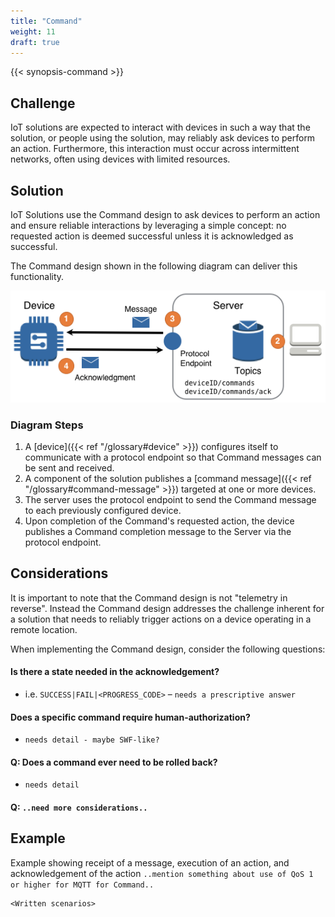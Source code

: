 ```yaml
---
title: "Command"
weight: 11
draft: true
---
```

{{< synopsis-command >}}
<!--more-->

## Challenge
IoT solutions are expected to interact with devices in such a way that the solution, or people using the solution, may reliably ask devices to perform an action. Furthermore, this interaction must occur across intermittent networks, often using devices with limited resources. 

## Solution
IoT Solutions use the Command design to ask devices to perform an action and ensure reliable interactions by leveraging a simple concept: no requested action is deemed successful unless it is acknowledged as successful. 

The Command design shown in the following diagram can deliver this functionality.

![Command Pattern](command.png)
    
### Diagram Steps

1. A [device]({{< ref "/glossary#device" >}}) configures itself to communicate with a protocol endpoint so that Command messages can be sent and received.
2. A component of the solution publishes a [command message]({{< ref "/glossary#command-message" >}}) targeted at one or more devices.
3. The server uses the protocol endpoint to send the Command message to each previously configured device.
4. Upon completion of the Command's requested action, the device publishes a Command completion message to the Server via the protocol endpoint. 

## Considerations
It is important to note that the Command design is not "telemetry in reverse". Instead the Command design addresses the challenge inherent for a solution that needs to reliably trigger actions on a device operating in a remote location.

When implementing the Command design, consider the following questions:

#### Is there a state needed in the acknowledgement?
- i.e. `SUCCESS|FAIL|<PROGRESS_CODE>` – `needs a prescriptive answer`

#### Does a specific command require human-authorization?

- `needs detail - maybe SWF-like?`

#### Q: Does a command ever need to be rolled back?

- `needs detail`

#### Q: `..need more considerations..`

## Example

Example showing receipt of a message, execution of an action, and acknowledgement of the action
`..mention something about use of QoS 1 or higher for MQTT for Command..`

    <Written scenarios>
